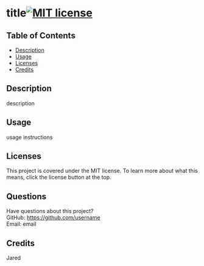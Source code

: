 # title[![MIT license](https://img.shields.io/badge/License-MIT-blue.svg)](https://lbesson.mit-license.org/)
  ## Table of Contents
  * [Description](#description)
  * [Usage](#usage)
  * [Licenses](#licenses)
  * [Credits](#credits)
  ## Description
  description
  ## Usage
  usage instructions
  ## Licenses
  This project is covered under the MIT license. To learn more about what this means, click the license button at the top.
  ## Questions
  Have questions about this project?  
  GitHub: https://github.com/username  
  Email: email
  ## Credits
  Jared
